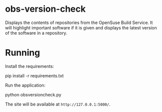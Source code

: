 # obs-version-check

Displays the contents of repositories from the OpenSuse Build Service. 
It will highlight important software if it is given and displays the latest version of the software in a repository.

# Running

Install the requirements:

  pip install -r requirements.txt


Run the application:

  python obsversioncheck.py

The site will be available at ``http://127.0.0.1:5000/``.
